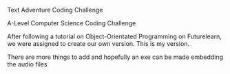 Text Adventure Coding Challenge

A-Level Computer Science Coding Challenge

After following a tutorial on Object-Orientated Programming on Futurelearn, we were assigned to create our own version. This is my version.

There are more things to add and hopefully an exe can be made embedding the audio files
